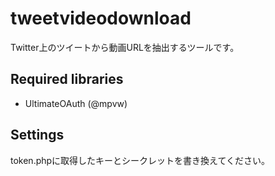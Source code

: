 # tweetvideodownload
Twitter上のツイートから動画URLを抽出するツールです。

## Required libraries

* UltimateOAuth (@mpvw)

## Settings

token.phpに取得したキーとシークレットを書き換えてください。
